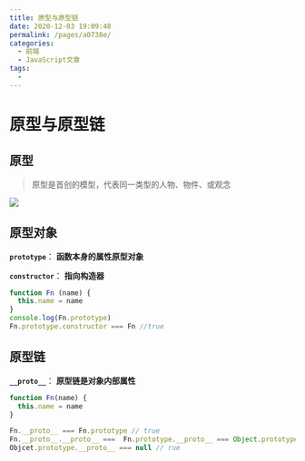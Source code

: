 ```yaml
---
title: 原型与原型链
date: 2020-12-03 19:09:48
permalink: /pages/a0738e/
categories:
  - 前端
  - JavaScript文章
tags:
  - 
---
```

# 原型与原型链

## **原型**


>原型是首创的模型，代表同一类型的人物、物件、或观念

![](https://p6-juejin.byteimg.com/tos-cn-i-k3u1fbpfcp/771cd9dc741b4eafa816bc8646516565~tplv-k3u1fbpfcp-watermark.image)

## **原型对象**
**`prototype`**：  **函数本身的属性原型对象**

**`constructor`**： **指向构造器**

```JavaScript
function Fn (name) {
  this.name = name
}
console.log(Fn.prototype)
Fn.prototype.constructor === Fn //true

```

## **原型链**

**`__proto__`**：  **原型链是对象内部属性**

```JavaScript
function Fn(name) {
  this.name = name
}

Fn.__proto__ === Fn.prototype // true
Fn.__proto__.__proto__ ===  Fn.prototype.__proto__ === Object.prototype // rue
Objcet.prototype.__proto__ === null // rue

```